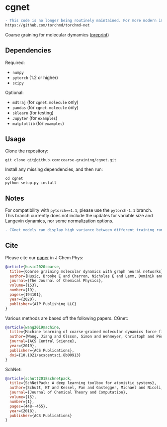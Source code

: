 cgnet
=====

```diff
- This code is no longer being routinely maintained. For more modern implementations of CGSchNet, we recommend a Pytorch Geometric-based implemenation here:
https://github.com/torchmd/torchmd-net
```

Coarse graining for molecular dymamics ([preprint](https://arxiv.org/abs/2007.11412))

Dependencies
------------
Required:
+ `numpy`
+ `pytorch` (1.2 or higher)
+ `scipy`

Optional:
+ `mdtraj` (for `cgnet.molecule` only)
+ `pandas` (for `cgnet.molecule` only)
+ `sklearn` (for testing)
+ `Jupyter` (for `examples`)
+ `matplotlib` (for `examples`)

Usage
-----
Clone the repository:
```
git clone git@github.com:coarse-graining/cgnet.git
```

Install any missing dependencies, and then run:
```
cd cgnet
python setup.py install
```

Notes
-----
For compatibility with `pytorch==1.1`, please use the `pytorch-1.1` branch. This branch currently does not include the updates for variable size and Langevin dynamics, nor some normalization options.
```diff
- CGnet models can display high variance between different training runs. For more stable models, we recommend using CGSchNet instead.
```

Cite
----
Please cite our [paper](https://doi.org/10.1063/5.0026133) in J Chem Phys:

```bibtex
@article{husic2020coarse,
  title={Coarse graining molecular dynamics with graph neural networks},
  author={Husic, Brooke E and Charron, Nicholas E and Lemm, Dominik and Wang, Jiang and P{\'e}rez, Adri{\`a} and Majewski, Maciej and Kr{\"a}mer, Andreas and Chen, Yaoyi and Olsson, Simon and de Fabritiis, Gianni and Noe{\'e}, Frank and Clementi, Cecilia},
  journal={The Journal of Chemical Physics},
  volume={153},
  number={19},
  pages={194101},
  year={2020},
  publisher={AIP Publishing LLC}
}
```

Various methods are based off the following papers. CGnet:

```bibtex
@article{wang2019machine,
  title={Machine learning of coarse-grained molecular dynamics force fields},
  author={Wang, Jiang and Olsson, Simon and Wehmeyer, Christoph and Pérez, Adrià and Charron, Nicholas E and de Fabritiis, Gianni and Noé, Frank and Clementi, Cecilia},
  journal={ACS Central Science},
  year={2019},
  publisher={ACS Publications},
  doi={10.1021/acscentsci.8b00913}
}
```

SchNet:

```bibtex
@article{schutt2018schnetpack,
  title={SchNetPack: A deep learning toolbox for atomistic systems},
  author={Schutt, KT and Kessel, Pan and Gastegger, Michael and Nicoli, KA and Tkatchenko, Alexandre and Müller, K-R},
  journal={Journal of Chemical Theory and Computation},
  volume={15},
  number={1},
  pages={448--455},
  year={2018},
  publisher={ACS Publications}
}
```
